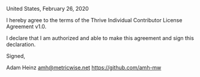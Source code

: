 United States, February 26, 2020

I hereby agree to the terms of the Thrive Individual Contributor License
Agreement v1.0.

I declare that I am authorized and able to make this agreement and sign this
declaration.

Signed,

Adam Heinz amh@metricwise.net https://github.com/amh-mw
